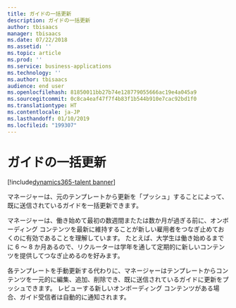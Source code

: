 ```yaml
---
title: ガイドの一括更新
description: ガイドの一括更新
author: tbisaacs
manager: tbisaacs
ms.date: 07/22/2018
ms.assetid: ''
ms.topic: article
ms.prod: ''
ms.service: business-applications
ms.technology: ''
ms.author: tbisaacs
audience: end user
ms.openlocfilehash: 81850011bb27b74e128779055666ac19e4a045a9
ms.sourcegitcommit: 0c8ca4eaf47f7f4b83f1b544b910e7cac92bd1f0
ms.translationtype: HT
ms.contentlocale: ja-JP
ms.lasthandoff: 01/10/2019
ms.locfileid: "199307"
---
```

#  <a name="bulk-update-guides"></a>ガイドの一括更新

[!include[dynamics365-talent banner](../../includes/dynamics365-talent.md)]





マネージャーは、元のテンプレートから更新を「プッシュ」することによって、既に送信されているガイドを一括更新できます。

マネージャーは、働き始めて最初の数週間またたは数か月が過ぎる前に、オンボーディング コンテンツを最新に維持することが新しい雇用者をつなぎ止めておくのに有効であることを理解しています。 たとえば、大学生は働き始めるまでに 6 ～ 8 か月あるので、リクルーターは学年を通して定期的に新しいコンテンツを提供してつなぎ止めるのを好みます。

各テンプレートを手動更新する代わりに、マネージャーはテンプレートからコンテンツを一元的に編集、追加、削除でき、既に送信されているガイドに更新をプッシュできます。 レビューする新しいオンボーディング コンテンツがある場合、ガイド受信者は自動的に通知されます。 

<!--
## Who uses this feature
All customers
## License required
Talent license 
## Development status
In development
## Target timeframe
* Public Preview: July
-->

